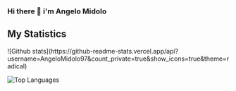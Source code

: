 ### Hi there 👋 i'm Angelo Midolo
<div>
  <h2>My Statistics</h2>
  ![Github stats](https://github-readme-stats.vercel.app/api?username=AngeloMidolo97&count_private=true&show_icons=true&theme=radical)
</div>





![Top Languages](https://github-readme-stats.vercel.app/api/top-langs/?username=AngeloMidolo97&show_icons=true&theme=radical)







<!--
**AngeloMidolo97/AngeloMidolo97** is a ✨ _special_ ✨ repository because its `README.md` (this file) appears on your GitHub profile.

Here are some ideas to get you started:

- 🔭 I’m currently working on ...
- 🌱 I’m currently learning ...
- 👯 I’m looking to collaborate on ...
- 🤔 I’m looking for help with ...
- 💬 Ask me about ...
- 📫 How to reach me: ...
- 😄 Pronouns: ...
- ⚡ Fun fact: ...
-->
